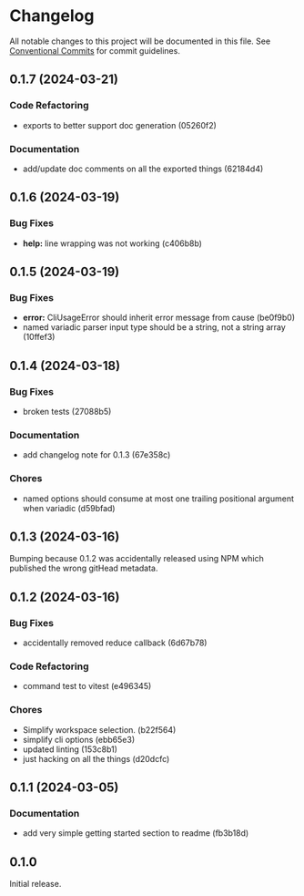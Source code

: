 # Changelog

All notable changes to this project will be documented in this file.
See [Conventional Commits](https://conventionalcommits.org) for commit guidelines.

## 0.1.7 (2024-03-21)

### Code Refactoring

- exports to better support doc generation (05260f2)

### Documentation

- add/update doc comments on all the exported things (62184d4)

## 0.1.6 (2024-03-19)

### Bug Fixes

- **help:** line wrapping was not working (c406b8b)

## 0.1.5 (2024-03-19)

### Bug Fixes

- **error:** CliUsageError should inherit error message from cause (be0f9b0)
- named variadic parser input type should be a string, not a string array (10ffef3)

## 0.1.4 (2024-03-18)

### Bug Fixes

- broken tests (27088b5)

### Documentation

- add changelog note for 0.1.3 (67e358c)

### Chores

- named options should consume at most one trailing positional argument when variadic (d59bfad)

## 0.1.3 (2024-03-16)

Bumping because 0.1.2 was accidentally released using NPM which published the wrong gitHead metadata.

## 0.1.2 (2024-03-16)

### Bug Fixes

- accidentally removed reduce callback (6d67b78)

### Code Refactoring

- command test to vitest (e496345)

### Chores

- Simplify workspace selection. (b22f564)
- simplify cli options (ebb65e3)
- updated linting (153c8b1)
- just hacking on all the things (d20dcfc)

## 0.1.1 (2024-03-05)

### Documentation

- add very simple getting started section to readme (fb3b18d)

## 0.1.0

Initial release.
